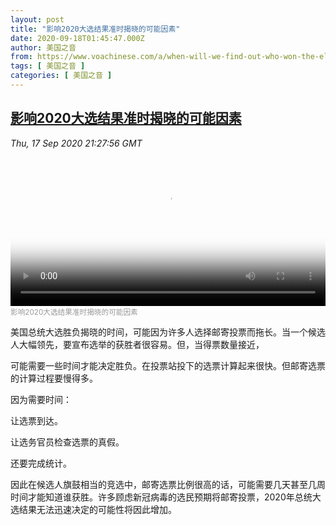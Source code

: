 ```yaml
---
layout: post
title: "影响2020大选结果准时揭晓的可能因素"
date: 2020-09-18T01:45:47.000Z
author: 美国之音
from: https://www.voachinese.com/a/when-will-we-find-out-who-won-the-election-20200917/5587743.html
tags: [ 美国之音 ]
categories: [ 美国之音 ]
---
```

<!--1600393547000-->
[影响2020大选结果准时揭晓的可能因素](https://www.voachinese.com/a/when-will-we-find-out-who-won-the-election-20200917/5587743.html)
------

<div>
<div><i>Thu, 17 Sep 2020 21:27:56 GMT</i></div><video poster="https://images.weserv.nl?url=gdb.voanews.com/2bfe4afa-c30a-4314-87cc-92e0a898bf65_tv_r1_s_w900.jpg" src="https://av.voanews.com/Videoroot/Pangeavideo/2020/09/2/2b/2bfe4afa-c30a-4314-87cc-92e0a898bf65_240p.mp4" style="width:100%" controls></video><div><small style="color: #999;">影响2020大选结果准时揭晓的可能因素</small></div><p>美国总统大选胜负揭晓的时间，可能因为许多人选择邮寄投票而拖长。当一个候选人大幅领先，要宣布选举的获胜者很容易。但，当得票数量接近，</p><p>可能需要一些时间才能决定胜负。在投票站投下的选票计算起来很快。但邮寄选票的计算过程要慢得多。</p><p>因为需要时间：</p><p>让选票到达。</p><p>让选务官员检查选票的真假。</p><p>还要完成统计。</p><p>因此在候选人旗鼓相当的竞选中，邮寄选票比例很高的话，可能需要几天甚至几周时间才能知道谁获胜。许多顾虑新冠病毒的选民预期将邮寄投票，2020年总统大选结果无法迅速决定的可能性将因此增加。</p><p> </p>
</div>
